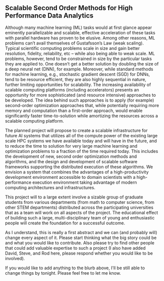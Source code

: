 ## Scalable Second Order Methods for High Performance Data Analytics

Although many machine learning (ML) tasks would at first glance appear
eminently parallelizable and scalable, effective acceleration of these tasks
with parallel hardware has proven to be elusive. Among other reasons, ML
problems can’t avail themselves of Gustafsson’s Law (weak scaling). Typical
scientific computing problems scale in size and gain better resolution, 
fidelity, reliability, etc – while also being able to weak scale. ML
problems, however, tend to be constrained in size by the particular tasks
they are applied to. One doesn’t get a better solution by doubling the size
of a deep neural net (DNN), for example. Moreover, while standard methods
for machine learning, e.g., stochastic gradient descent (SGD) for DNNs, tend
to be resource efficient, they are also highly sequential in nature, further
limiting opportunities for scalability. The increasing availability of
scalable computing platforms (including accelerators) presents an
opportunity for more sophisticated (and resource intensive) approaches to be
developed. The idea behind such approaches is to apply (for example)
second-order optimization approaches that, while potentially requiring more
memory and computation than a first-order approach, would enable
significantly faster time-to-solution while amortizing the resources across
a scalable computing platform.

The planned project will propose to create a scalable infrastructure for
future AI systems that utilizes all of the compute power of the existing
large scale HPC systems we have available today and will have in the future, 
and to reduce the time to solution for very large machine learning and
optimization problems to a fraction of the time required today. This
includes the development of new, second order optimization methods and
algorithms, and the design and development of scalable software frameworks
supporting the distributed execution of these algorithms. We envision a
system that combines the advantages of a high-productivity development
environment accessible to domain scientists with a high-performance
execution environment taking advantage of modern computing architectures and
infrastructures.

This project will to a large extent involve a sizable group of graduate
students from various departments (from math to computer science, from other
STEM departments) distributed across the participating universities that as
a team will work on all aspects of the project. The educational effect of
building such a large, multi-disciplinary team of young and enthusiastic
people will create the foundation for a successful outcome.  

As I understand, this is really a first abstract and we can (and probably
will) change every aspect of it. Please start thinking what the big story
could be and what you would like to contribute. Also please try to find
other people that could add valuable expertise to such a project (I also
have added David, Steve, and Rod here, please respond whether you would like
to be involved).

If you would like to add anything to the blurb above, I'll be still able to
change things by tonight. Please feel free to let me know.
